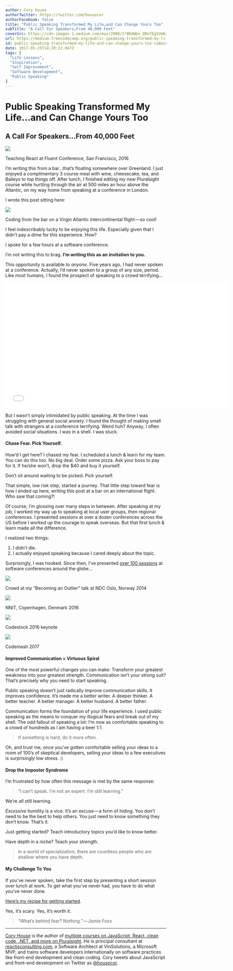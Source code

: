 ```yaml
---
author: Cory House
authorTwitter: https://twitter.com/housecor
authorFacebook: false
title: "Public Speaking Transformed My Life…and Can Change Yours Too"
subTitle: "A Call For Speakers…From 40,000 Feet"
coverSrc: https://cdn-images-1.medium.com/max/2000/1*BRdWbn_QRnfEg5VmKzj1dg.jpeg
url: https://medium.freecodecamp.org/public-speaking-transformed-my-life-and-can-change-yours-too-ca8acdbcc188
id: public-speaking-transformed-my-life-and-can-change-yours-too-ca8acdbcc188
date: 2017-05-25T14:20:22.047Z
tags: [
  "Life Lessons",
  "Inspiration",
  "Self Improvement",
  "Software Development",
  "Public Speaking"
]
---
```

# Public Speaking Transformed My Life…and Can Change Yours Too

## A Call For Speakers…From 40,000 Feet







![](https://cdn-images-1.medium.com/max/2000/1*BRdWbn_QRnfEg5VmKzj1dg.jpeg)

Teaching React at Fluent Conference, San Francisco, 2016







I’m writing this from a bar…that’s floating somewhere over Greenland. I just enjoyed a complimentary 3 course meal with wine, cheesecake, tea, and Baileys to top things off. After lunch, I finished editing my new Pluralsight course while hurtling through the air at 500 miles an hour above the Atlantic, on my way home from speaking at a conference in London.

I wrote this post sitting here:



![](https://cdn-images-1.medium.com/max/1600/1*CEO-aObRdBUYyjEtfFPgAw.jpeg)

Coding from the bar on a Virgin Atlantic intercontinental flight — so cool!



I feel indescribably lucky to be enjoying this life. Especially given that I didn’t pay a dime for this experience. How?

I spoke for a few hours at a software conference.

I’m not writing this to brag. **I’m writing this as an invitation to you.**

This opportunity is available to _anyone_. Five years ago, I had never spoken at a conference. Actually, I’d never spoken to a group of any size, period. Like most humans, I found the prospect of speaking to a crowd terrifying…





<iframe data-width="854" data-height="480" width="700" height="393" src="/media/e0c611099e6c9c76c47e9d367838f940?postId=ca8acdbcc188" data-media-id="e0c611099e6c9c76c47e9d367838f940" data-thumbnail="https://i.embed.ly/1/image?url=https%3A%2F%2Fi.ytimg.com%2Fvi%2FyQ6giVKp9ec%2Fhqdefault.jpg&amp;key=4fce0568f2ce49e8b54624ef71a8a5bd" allowfullscreen="" frameborder="0"></iframe>





But I wasn’t simply intimidated by public speaking. At the time I was struggling with general social anxiety. I found the thought of making small talk with strangers at a conference terrifying. Weird huh? Anyway, I often avoided social situations. I was in a shell. I was stuck.

#### Chase Fear. Pick Yourself.

How’d I get here? I chased my fear. I scheduled a lunch & learn for my team. You can do this too. No big deal. Order some pizza. Ask your boss to pay for it. If he/she won’t, drop the $40 and buy it yourself.

Don’t sit around waiting to be picked. Pick yourself.

That simple, low risk step, started a journey. That little step toward fear is how I ended up here, writing this post at a bar on an international flight. Who saw that coming?!

Of course, I’m glossing over many steps in between. After speaking at my job, I worked my way up to speaking at local user groups, then regional conferences. I presented sessions at over a dozen conferences across the US before I worked up the courage to speak overseas. But that first lunch & learn made all the difference.

I realized two things:

1.  I didn’t die.
2.  I actually enjoyed speaking because I cared deeply about the topic.

Surprisingly, I was hooked. Since then, I’ve presented [over 100 sessions](http://www.bitnative.com/presentations/) at software conferences around the globe…



![](https://cdn-images-1.medium.com/max/1600/1*3OnS8l9uaZnpJJW47f_pjA.jpeg)

Crowd at my “Becoming an Outlier” talk at NDC Oslo, Norway 2014





![](https://cdn-images-1.medium.com/max/1600/1*esCEiybXNeBlmZ8xEYxOlw.jpeg)

NNIT, Copenhagen, Denmark 2016





![](https://cdn-images-1.medium.com/max/1600/1*oeDnY0Lw1cFWOw6OjL_nfA.jpeg)

Codestock 2016 keynote





![](https://cdn-images-1.medium.com/max/1600/1*rjF1wE927Nbu-B93Ika8RQ.jpeg)

Codemash 2017



#### Improved Communication = Virtuous Spiral

One of the most powerful changes you can make: Transform your greatest weakness into your greatest strength. Communication isn’t your strong suit? That’s precisely why you need to start speaking.

Public speaking doesn’t just radically improve communication skills. It improves confidence. It’s made me a better writer. A deeper thinker. A better teacher. A better manager. A better husband. A better father.

Communication forms the foundation of your life experience. I used public speaking as the means to conquer my illogical fears and break out of my shell. The odd fallout of speaking a lot: I’m now as comfortable speaking to a crowd of hundreds as I am having a beer 1:1.

> If something is hard, do it more often.

Oh, and trust me, once you’ve gotten comfortable selling your ideas to a room of 100’s of skeptical developers, selling your ideas to a few executives is surprisingly low stress. :)

#### Drop the Imposter Syndrome

I’m frustrated by how often this message is met by the same response:

> “I can’t speak. I’m not an expert. I’m still learning.”

We’re _all_ still learning.

_Excessive_ humility is a vice. It’s an excuse — a form of hiding. You don’t need to be the best to help others. You just need to know something they don’t know. That’s it.

Just getting started? Teach introductory topics you’d like to know better.

Have depth in a niche? Teach your strength.

> In a world of specialization, there are countless people who are shallow where you have depth.

#### My Challenge To You

If you’ve never spoken, take the first step by presenting a short session over lunch at work. To get what you’ve never had, you have to do what you’ve never done.

[Here’s my recipe for getting started](https://github.com/coryhouse/speaker-starter-kit).

Yes, it’s scary. Yes, it’s worth it.

> “What’s behind fear? Nothing.” — Jamie Foxx











* * *







[Cory House](https://twitter.com/housecor) is the author of [multiple courses on JavaScript, React, clean code, .NET, and more on Pluralsight](http://pluralsight.com/author/cory-house). He is principal consultant at [reactjsconsulting.com](http://www.reactjsconsulting.com), a Software Architect at VinSolutions, a Microsoft MVP, and trains software developers internationally on software practices like front-end development and clean coding. Cory tweets about JavaScript and front-end development on Twitter as [@housecor](http://www.twitter.com/housecor).








